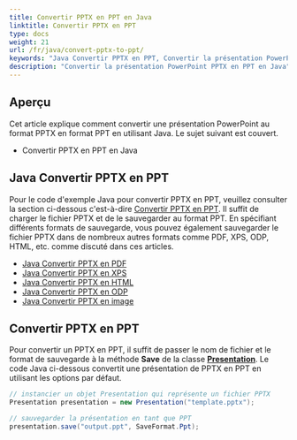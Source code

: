 ```yaml
---
title: Convertir PPTX en PPT en Java
linktitle: Convertir PPTX en PPT
type: docs
weight: 21
url: /fr/java/convert-pptx-to-ppt/
keywords: "Java Convertir PPTX en PPT, Convertir la présentation PowerPoint, PPTX en PPT, Java, Aspose.Slides"
description: "Convertir la présentation PowerPoint PPTX en PPT en Java"
---
```


## **Aperçu**

Cet article explique comment convertir une présentation PowerPoint au format PPTX en format PPT en utilisant Java. Le sujet suivant est couvert.

- Convertir PPTX en PPT en Java

## **Java Convertir PPTX en PPT**

Pour le code d'exemple Java pour convertir PPTX en PPT, veuillez consulter la section ci-dessous c'est-à-dire [Convertir PPTX en PPT](#convert-pptx-en-ppt). Il suffit de charger le fichier PPTX et de le sauvegarder au format PPT. En spécifiant différents formats de sauvegarde, vous pouvez également sauvegarder le fichier PPTX dans de nombreux autres formats comme PDF, XPS, ODP, HTML, etc. comme discuté dans ces articles.

- [Java Convertir PPTX en PDF](https://docs.aspose.com/slides/java/convert-powerpoint-to-pdf/)
- [Java Convertir PPTX en XPS](https://docs.aspose.com/slides/java/convert-powerpoint-to-xps/)
- [Java Convertir PPTX en HTML](https://docs.aspose.com/slides/java/convert-powerpoint-to-html/)
- [Java Convertir PPTX en ODP](https://docs.aspose.com/slides/java/save-presentation/)
- [Java Convertir PPTX en image](https://docs.aspose.com/slides/java/convert-powerpoint-to-png/)

## **Convertir PPTX en PPT**
Pour convertir un PPTX en PPT, il suffit de passer le nom de fichier et le format de sauvegarde à la méthode **Save** de la classe [**Presentation**](https://reference.aspose.com/slides/java/com.aspose.slides/Presentation). Le code Java ci-dessous convertit une présentation de PPTX en PPT en utilisant les options par défaut.

```java
// instancier un objet Presentation qui représente un fichier PPTX
Presentation presentation = new Presentation("template.pptx");

// sauvegarder la présentation en tant que PPT
presentation.save("output.ppt", SaveFormat.Ppt);  
```